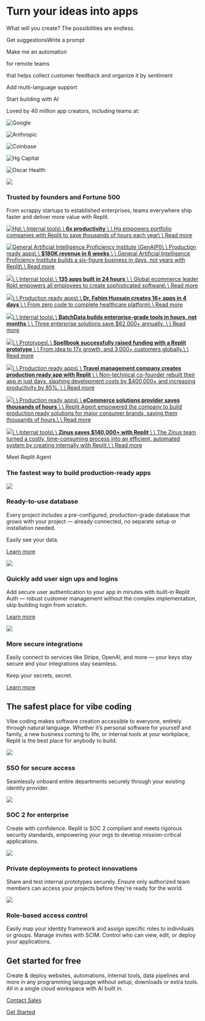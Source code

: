 # Turn your ideas into apps

What will you create? The possibilities are endless.

Get suggestionsWrite a prompt

Make me an automation

for remote teams

that helps collect customer feedback and organize it by sentiment

Add multi-language support

Start building with AI

Loved by 40 million app creators, including teams at:

![Google](https://cdn.sanity.io/images/bj34pdbp/migration/a97874c442189d7e08ad2a255f05ae9d86ccdea0-220x96.png?w=1920&q=80&fit=clip&auto=format)

![Anthropic](https://cdn.sanity.io/images/bj34pdbp/migration/7488d505e26010ec40eb3d984ae468a22e9a6e40-220x96.png?w=1920&q=80&fit=clip&auto=format)

![Coinbase](https://cdn.sanity.io/images/bj34pdbp/migration/21a7302f2c2dbbb12b2dfad7df4b14756224c0d7-220x96.png?w=1920&q=80&fit=clip&auto=format)

![Hg Capital](https://cdn.sanity.io/images/bj34pdbp/migration/db03654d796964123932d2b9eb1dacd30828c23d-220x96.png?w=1920&q=80&fit=clip&auto=format)

![Oscar Health](https://cdn.sanity.io/images/bj34pdbp/migration/0583972b5efcd91ce85a3b48b93dc4522affe273-220x96.png?w=1920&q=80&fit=clip&auto=format)

![](https://cdn.sanity.io/images/bj34pdbp/migration/729f8365312baabc2431cf069d1f1338d6336501-220x96.png?w=1920&q=80&fit=clip&auto=format)

### Trusted by founders and Fortune 500

From scrappy startups to established enterprises, teams everywhere ship faster and deliver more value with Replit.

[![Hg](https://storage.googleapis.com/replit-cdn/sanity/blog/hg.png)\\
\\
Internal tools\\
\\
**6x productivity** \\
\\
Hg empowers portfolio companies with Replit to save thousands of hours each year\\
\\
Read more](https://replit.com/customers/hg)

[![General Artificial Intelligence Proficiency Institute (GenAIPI)](https://storage.googleapis.com/replit-cdn/sanity/blog/genaipi-logo.png)\\
\\
Production ready apps\\
\\
**$180K revenue in 6 weeks** \\
\\
General Artificial Intelligence Proficiency Institute builds a six-figure business in days, not years with Replit\\
\\
Read more](https://replit.com/customers/genaipi)

[![](https://storage.googleapis.com/replit-cdn/sanity/blog/rokt.png)\\
\\
Internal tools\\
\\
**135 apps built in 24 hours** \\
\\
Global ecommerce leader Rokt empowers all employees to create sophisticated software\\
\\
Read more](https://replit.com/customers/rokt)

[![](https://storage.googleapis.com/replit-cdn/sanity/blog/mydoctor-northern-health-logo.png)\\
\\
Production ready apps\\
\\
**Dr. Fahim Hussain creates 16+ apps in 4 days** \\
\\
From zero code to complete healthcare platform\\
\\
Read more](https://replit.com/customers/northern-health)

[![](https://storage.googleapis.com/replit-cdn/sanity/batchdata-home2.png)\\
\\
Internal tools\\
\\
**BatchData builds enterprise-grade tools in hours, not months** \\
\\
Three enterprise solutions save $62,000+ annually. \\
\\
Read more](https://replit.com/customers/batchdata)

[![](https://storage.googleapis.com/replit-cdn/sanity/blog/spellbook.jpg)\\
\\
Prototypes\\
\\
**Spellbook successfully raised funding with a Replit prototype** \\
\\
From idea to 17x growth, and 3,000+ customers globally.\\
\\
Read more](https://replit.com/customers/spellbook)

[![](https://cdn.sanity.io/images/bj34pdbp/migration/fb5de7fd823fc29b0c9855249a138f405c15e2a5-720x400.png?w=1920&q=80&fit=clip&auto=format)\\
\\
Production ready apps\\
\\
**Travel management company creates production ready app with Replit** \\
\\
Non-technical co-founder rebuilt their app in just days, slashing development costs by $400,000+ and increasing productivity by 85%. \\
\\
Read more](https://replit.com/customers/travel-management-software)

[![](https://cdn.sanity.io/images/bj34pdbp/migration/6f488448ea57c5f43a3759fefb879d9ee90a184b-720x400.png?w=1920&q=80&fit=clip&auto=format)\\
\\
Production ready apps\\
\\
**eCommerce solutions provider saves thousands of hours** \\
\\
Replit Agent empowered the company to build production ready solutions for major consumer brands, saving them thousands of hours.\\
\\
Read more](https://replit.com/customers/ecommerce-software)

[![](https://cdn.sanity.io/images/bj34pdbp/migration/098e8c5c2d34df5baadbb8032125be48425490a9-720x400.png?w=1920&q=80&fit=clip&auto=format)\\
\\
Internal tools\\
\\
**Zinus saves $140,000+ with Replit** \\
\\
The Zinus team turned a costly, time-consuming process into an efficient, automated system by creating internally with Replit.\\
\\
Read more](https://replit.com/customers/zinus)

Meet Replit Agent

### The fastest way to build production-ready apps

![](https://cdn.sanity.io/images/bj34pdbp/migration/587e2a55d91e8489886d78935dd0aee3eaffcfd6-800x600.png?w=1920&q=80&fit=clip&auto=format)

### Ready-to-use database

Every project includes a pre-configured, production-grade database that grows with your project — already connected, no separate setup or installation needed.

Easily see your data.

[Learn more](https://blog.replit.com/database-editor)

![](https://cdn.sanity.io/images/bj34pdbp/migration/93f4e6404bae290528e7d51a3d5ef7fd65eff5df-800x800.png?w=1920&q=80&fit=clip&auto=format)

### Quickly add user sign ups and logins

Add secure user authentication to your app in minutes with built-in Replit Auth — robust customer management without the complex implementation, skip building login from scratch.

[Learn more](https://blog.replit.com/auth)

![](https://cdn.sanity.io/images/bj34pdbp/migration/e0fdd40284c68e59805ea22a445aa847b98df966-800x800.png?w=1920&q=80&fit=clip&auto=format)

### More secure integrations

Easily connect to services like Stripe, OpenAI, and more — your keys stay secure and your integrations stay seamless.

Keep your secrets, secret.

[Learn more](https://docs.replit.com/replit-workspace/workspace-features/secrets)

## The safest place for vibe coding

Vibe coding makes software creation accessible to everyone, entirely through natural language. Whether it’s personal software for yourself and family, a new business coming to life, or internal tools at your workplace, Replit is the best place for anybody to build.

![](https://cdn.sanity.io/images/bj34pdbp/migration/fd39d9a1147d842acbbdbd4623855ffe479571cc-810x606.jpg?w=1920&q=80&fit=clip&auto=format)

### SSO for secure access

Seamlessly onboard entire departments securely through your existing identity provider.

![](https://cdn.sanity.io/images/bj34pdbp/migration/a8d077cbbadbea134146d2cd3c43e2b1d1907ca8-810x606.jpg?w=1920&q=80&fit=clip&auto=format)

### SOC 2 for enterprise

Create with confidence. Replit is SOC 2 compliant and meets rigorous security standards, empowering your orgs to develop mission-critical applications.

![](https://cdn.sanity.io/images/bj34pdbp/migration/2d8e0da4bd0b8780d8826370a63a0852d5481605-810x606.jpg?w=1920&q=80&fit=clip&auto=format)

### Private deployments to protect innovations

Share and test internal prototypes securely. Ensure only authorized team members can access your projects before they're ready for the world.

![](https://cdn.sanity.io/images/bj34pdbp/migration/89e04de12cdaa3b407af770771895a855aad7588-810x606.jpg?w=1920&q=80&fit=clip&auto=format)

### Role-based access control

Easily map your identity framework and assign specific roles to individuals or groups. Manage invites with SCIM. Control who can view, edit, or deploy your applications.

## Get started for free

Create & deploy websites, automations, internal tools, data pipelines and more in any programming language without setup, downloads or extra tools. All in a single cloud workspace with AI built in.

[Contact Sales](https://replit.com/teams#inlineForm)

[Get Started](https://replit.com/signup)